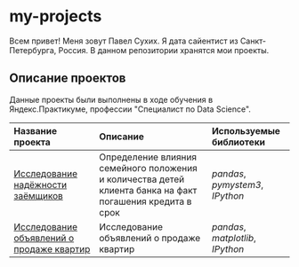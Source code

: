 # my-projects

Всем привет! Меня зовут Павел Сухих. Я дата сайентист из Санкт-Петербурга, Россия. В данном репозитории хранятся мои проекты.

## Описание проектов

Данные проекты были выполнены в ходе обучения в Яндекс.Практикуме, профессии "Специалист по Data Science".

| Название проекта | Описание | Используемые библиотеки | 
| :---------------------- | :---------------------- | :---------------------- |
| [Исследование надёжности заёмщиков](borrow_reliability_research) | Определение влияния семейного положения и количества детей клиента банка на факт погашения кредита в срок| *pandas*, *pymystem3*, *IPython* |
| [Исследование объявлений о продаже квартир](appartment_sales_ads_research) | Исследование объявлений о продаже квартир| *pandas*, *matplotlib*, *IPython* |
